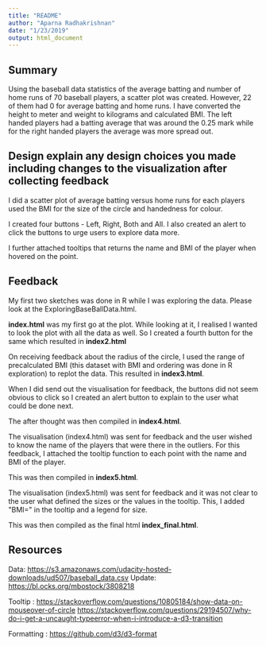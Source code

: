 ```yaml
---
title: "README"
author: "Aparna Radhakrishnan"
date: "1/23/2019"
output: html_document
---
```


## Summary
Using the baseball data statistics of the average batting and number of home runs of 70 baseball players, a scatter plot was created. However, 22 of them had 0 for average batting and home runs. I have converted the height to meter and weight to kilograms and calculated BMI. The left handed players had a batting average that was around the 0.25 mark while for the right handed players the average was more spread out.

## Design explain any design choices you made including changes to the visualization after collecting feedback
I did a scatter plot of average batting versus home runs for each players used the BMI for the size of the circle and handedness for colour.

I created four buttons - Left, Right, Both and All. I also created an alert to click the buttons to urge users to explore data more.

I further attached tooltips that returns the name and BMI of the player when hovered on the point.


## Feedback
My first two sketches was done in R while I was exploring the data. Please look at the ExploringBaseBallData.html.

**index.html** was my first go at the plot. While looking at it, I realised I wanted to look the plot with all the data as well. So I created a fourth button for the same which resulted in **index2.html**

On receiving feedback about the radius of the circle, I used the range of precalculated BMI (this dataset with BMI and ordering was done in R exploration) to replot the data. This resulted in **index3.html**.

When I did send out the visualisation for feedback, the buttons did not seem obvious to click so I created an alert button to explain to the user what could be done next.

The after thought was then compiled in **index4.html**.

The visualisation (index4.html) was sent for feedback and the user wished to know the name of the players that were there in the outliers. For this feedback, I attached the tooltip function to each point with the name and BMI of the player.

This was then compiled in **index5.html**.

The visualisation (index5.html) was sent for feedback and it was not clear to the user what defined the sizes or the values in the tooltip. This, I added "BMI=" in the tooltip and a legend for size.

This was then compiled as the final html **index_final.html**.


## Resources
Data: https://s3.amazonaws.com/udacity-hosted-downloads/ud507/baseball_data.csv
Update: https://bl.ocks.org/mbostock/3808218

Tooltip : https://stackoverflow.com/questions/10805184/show-data-on-mouseover-of-circle
          https://stackoverflow.com/questions/29194507/why-do-i-get-a-uncaught-typeerror-when-i-introduce-a-d3-transition
          
Formatting : https://github.com/d3/d3-format



